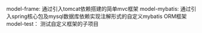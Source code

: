 model-frame: 通过引入tomcat依赖搭建的简单mvc框架
model-mybatis: 通过引入spring核心包及mysql数据库依赖实现注解形式的自定义mybatis ORM框架
model-test： 测试自定义框架的子项目